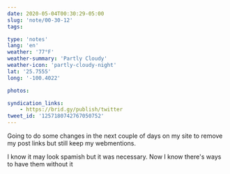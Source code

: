 ```yaml
---
date: 2020-05-04T00:30:29-05:00
slug: 'note/00-30-12'
tags:

type: 'notes'
lang: 'en'
weather: '77°F'
weather-summary: 'Partly Cloudy'
weather-icon: 'partly-cloudy-night'
lat: '25.7555'
long: '-100.4022'

photos:

syndication_links:
    - https://brid.gy/publish/twitter
tweet_id: '1257180742767050752'
---
```

Going to do some changes in the next couple of days on my site to remove my  post links but still keep my webmentions. 

I know it may look spamish but it was necessary. Now I know there's ways to have them without it